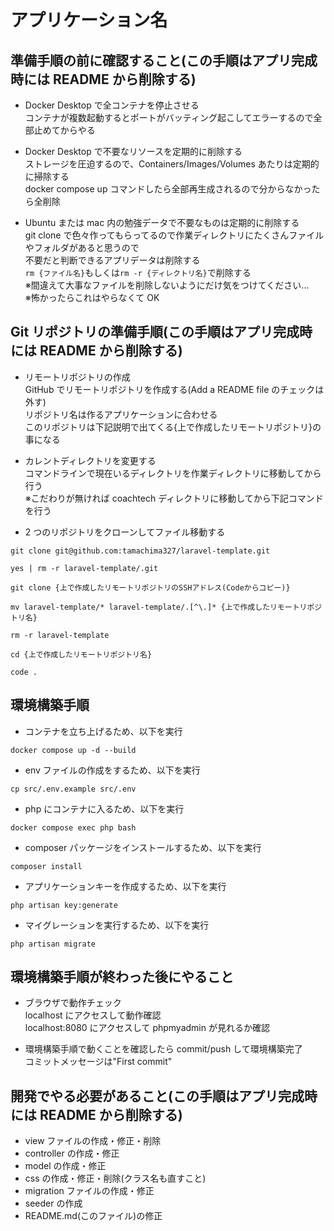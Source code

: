 # アプリケーション名

## 準備手順の前に確認すること(この手順はアプリ完成時には README から削除する)

-   Docker Desktop で全コンテナを停止させる  
    コンテナが複数起動するとポートがバッティング起こしてエラーするので全部止めてからやる

-   Docker Desktop で不要なリソースを定期的に削除する  
    ストレージを圧迫するので、Containers/Images/Volumes あたりは定期的に掃除する  
    docker compose up コマンドしたら全部再生成されるので分からなかったら全削除

-   Ubuntu または mac 内の勉強データで不要なものは定期的に削除する  
    git clone で色々作ってもらってるので作業ディレクトリにたくさんファイルやフォルダがあると思うので  
    不要だと判断できるアプリデータは削除する  
    `rm {ファイル名}`もしくは`rm -r {ディレクトリ名}`で削除する  
    ※間違えて大事なファイルを削除しないようにだけ気をつけてください...  
    ※怖かったらこれはやらなくて OK

## Git リポジトリの準備手順(この手順はアプリ完成時には README から削除する)

-   リモートリポジトリの作成  
    GitHub でリモートリポジトリを作成する(Add a README file のチェックは外す)  
    リポジトリ名は作るアプリケーションに合わせる  
    このリポジトリは下記説明で出てくる{上で作成したリモートリポジトリ}の事になる

-   カレントディレクトリを変更する  
    コマンドラインで現在いるディレクトリを作業ディレクトリに移動してから行う  
    ※こだわりが無ければ coachtech ディレクトリに移動してから下記コマンドを行う

-   2 つのリポジトリをクローンしてファイル移動する

```
git clone git@github.com:tamachima327/laravel-template.git
```

```
yes | rm -r laravel-template/.git
```

```
git clone {上で作成したリモートリポジトリのSSHアドレス(Codeからコピー)}
```

```
mv laravel-template/* laravel-template/.[^\.]* {上で作成したリモートリポジトリ名}
```

```
rm -r laravel-template
```

```
cd {上で作成したリモートリポジトリ名}
```

```
code .
```

## 環境構築手順

-   コンテナを立ち上げるため、以下を実行

```
docker compose up -d --build
```

-   env ファイルの作成をするため、以下を実行

```
cp src/.env.example src/.env
```

-   php にコンテナに入るため、以下を実行

```
docker compose exec php bash
```

-   composer パッケージをインストールするため、以下を実行

```
composer install
```

-   アプリケーションキーを作成するため、以下を実行

```
php artisan key:generate
```

-   マイグレーションを実行するため、以下を実行

```
php artisan migrate
```

## 環境構築手順が終わった後にやること

-   ブラウザで動作チェック  
    localhost にアクセスして動作確認  
    localhost:8080 にアクセスして phpmyadmin が見れるか確認

-   環境構築手順で動くことを確認したら commit/push して環境構築完了  
    コミットメッセージは"First commit"

## 開発でやる必要があること(この手順はアプリ完成時には README から削除する)

-   view ファイルの作成・修正・削除
-   controller の作成・修正
-   model の作成・修正
-   css の作成・修正・削除(クラス名も直すこと)
-   migration ファイルの作成・修正
-   seeder の作成
-   README.md(このファイル)の修正
